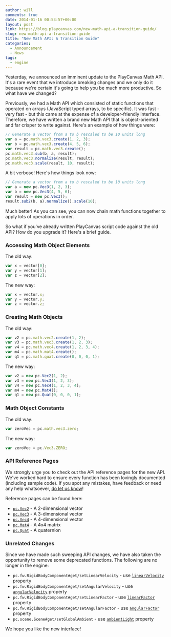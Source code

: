 ```yaml
---
author: will
comments: true
date: 2014-01-16 00:53:57+00:00
layout: post
link: https://blog.playcanvas.com/new-math-api-a-transition-guide/
slug: new-math-api-a-transition-guide
title: "New Math API: A Transition Guide"
categories:
  - Announcement
  - News
tags:
  - engine
---
```


Yesterday, we announced an imminent update to the PlayCanvas Math API. It's a rare event that we introduce breaking changes and we only do it because we're certain it's going to help you be much more productive. So what have we changed?

Previously, we had a Math API which consisted of static functions that operated on arrays (JavaScript typed arrays, to be specific). It was fast - very fast - but this came at the expense of a developer-friendly interface. Therefore, we have written a brand new Math API that is object-oriented and far crisper to write against. Here's an example of how things were:

```javascript
// Generate a vector from a to b rescaled to be 10 units long
var a = pc.math.vec3.create(1, 2, 3);
var b = pc.math.vec3.create(4, 5, 6);
var result = pc.math.vec3.create();
pc.math.vec3.sub(b, a, result);
pc.math.vec3.normalize(result, result);
pc.math.vec3.scale(result, 10, result);
```

A bit verbose! Here's how things look now:

```javascript
// Generate a vector from a to b rescaled to be 10 units long
var a = new pc.Vec3(1, 2, 3);
var b = new pc.Vec3(4, 5, 6);
var result = new pc.Vec3();
result.sub2(b, a).normalize().scale(10);
```

Much better! As you can see, you can now chain math functions together to apply lots of operations in order.

So what if you've already written PlayCanvas script code against the old API? How do you upgrade it? Here's a brief guide.

### Accessing Math Object Elements

The old way:

```javascript
var x = vector[0];
var y = vector[1];
var z = vector[2];
```

The new way:

```javascript
var x = vector.x;
var y = vector.y;
var z = vector.z;
```

### Creating Math Objects

The old way:

```javascript
var v2 = pc.math.vec2.create(1, 2);
var v3 = pc.math.vec3.create(1, 2, 3);
var v4 = pc.math.vec4.create(1, 2, 3, 4);
var m4 = pc.math.mat4.create();
var q1 = pc.math.quat.create(0, 0, 0, 1);
```

The new way:

```javascript
var v2 = new pc.Vec2(1, 2);
var v3 = new pc.Vec3(1, 2, 3);
var v4 = new pc.Vec4(1, 2, 3, 4);
var m4 = new pc.Mat4();
var q1 = new pc.Quat(0, 0, 0, 1);
```

### Math Object Constants

The old way:

```javascript
var zeroVec = pc.math.vec3.zero;
```

The new way:

```javascript
var zeroVec = pc.Vec3.ZERO;
```

### API Reference Pages

We strongly urge you to check out the API reference pages for the new API. We've worked hard to ensure every function has been lovingly documented (including sample code). If you spot any mistakes, have feedback or need any help whatsoever, [do let us know](https://forum.playcanvas.com)!

Reference pages can be found here:

- [`pc.Vec2`](https://api.playcanvas.com/classes/Engine.Vec2.html) - A 2-dimensional vector
- [`pc.Vec3`](https://api.playcanvas.com/classes/Engine.Vec3.html) - A 3-dimensional vector
- [`pc.Vec4`](https://api.playcanvas.com/classes/Engine.Vec4.html) - A 4-dimensional vector
- [`pc.Mat4`](https://api.playcanvas.com/classes/Engine.Mat4.html) - A 4x4 matrix
- [`pc.Quat`](https://api.playcanvas.com/classes/Engine.Quat.html) - A quaternion

### Unrelated Changes

Since we have made such sweeping API changes, we have also taken the opportunity to remove some deprecated functions. The following are no longer in the engine:

- `pc.fw.RigidBodyComponent#get/setLinearVelocity` - use [`linearVelocity`](https://api.playcanvas.com/classes/Engine.RigidBodyComponent.html#linearVelocity) property
- `pc.fw.RigidBodyComponent#get/setAngularVelocity` - use [`angularVelocity`](https://api.playcanvas.com/classes/Engine.RigidBodyComponent.html#angularVelocity) property
- `pc.fw.RigidBodyComponent#get/setLinearFactor` - use [`linearFactor`](https://api.playcanvas.com/classes/Engine.RigidBodyComponent.html#linearFactor) property
- `pc.fw.RigidBodyComponent#get/setAngularFactor` - use [`angularFactor`](https://api.playcanvas.com/classes/Engine.RigidBodyComponent.html#angularFactor) property
- `pc.scene.Scene#get/setGlobalAmbient` - use [`ambientLight`](https://api.playcanvas.com/classes/Engine.Scene.html#ambientLight) property

We hope you like the new interface!
